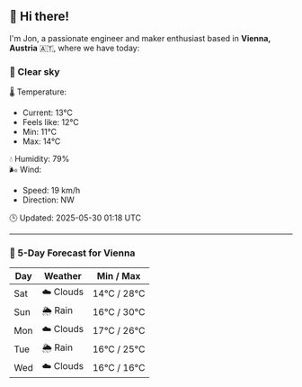 ## 👋 Hi there!

I'm Jon, a passionate engineer and maker enthusiast based in **Vienna, Austria** 🇦🇹, where we have today:

### 🌙 Clear sky 

🌡️ Temperature: 
* Current: 13°C
* Feels like: 12°C
* Min: 11°C 
* Max: 14°C  

💧 Humidity: 79%  
🌬️ Wind: 
* Speed: 19 km/h 
* Direction: NW  

🕒 Updated: 2025-05-30 01:18 UTC

---

### 📅 5-Day Forecast for Vienna

| Day | Weather | Min / Max |
|-----|---------|------------|
| Sat | ☁️ Clouds | 14°C / 28°C |
| Sun | 🌦️ Rain | 16°C / 30°C |
| Mon | ☁️ Clouds | 17°C / 26°C |
| Tue | 🌦️ Rain | 16°C / 25°C |
| Wed | ☁️ Clouds | 16°C / 16°C |
